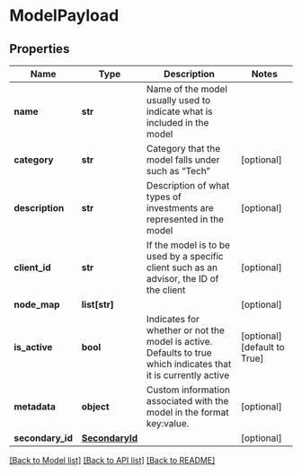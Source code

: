 # ModelPayload

## Properties
Name | Type | Description | Notes
------------ | ------------- | ------------- | -------------
**name** | **str** | Name of the model usually used to indicate what is included in the model | 
**category** | **str** | Category that the model falls under such as “Tech” | [optional] 
**description** | **str** | Description of what types of investments are represented in the model | [optional] 
**client_id** | **str** | If the model is to be used by a specific client such as an advisor, the ID of the client | [optional] 
**node_map** | **list[str]** |  | [optional] 
**is_active** | **bool** | Indicates for whether or not the model is active. Defaults to true which indicates that it is currently active | [optional] [default to True]
**metadata** | **object** | Custom information associated with the model in the format key:value. | [optional] 
**secondary_id** | [**SecondaryId**](SecondaryId.md) |  | [optional] 

[[Back to Model list]](../README.md#documentation-for-models) [[Back to API list]](../README.md#documentation-for-api-endpoints) [[Back to README]](../README.md)


